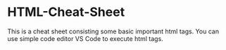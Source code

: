 # HTML-Cheat-Sheet
This is a cheat sheet consisting some basic important html tags.
You can use simple code editor VS Code to execute html tags.
